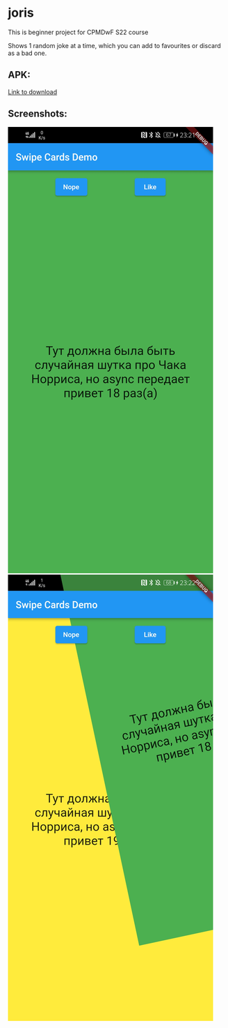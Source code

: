 # joris

This is beginner project for CPMDwF S22 course

Shows 1 random joke at a time, which you can add to favourites or discard as a bad one.

## APK:

[Link to download](https://github.com/moflotas/joris/blob/master/apks/app_v1.apk)

## Screenshots:

![Card](./images/S1.jpg "Card")
![Card swipe](./images/S2.jpg "Card swipe")
